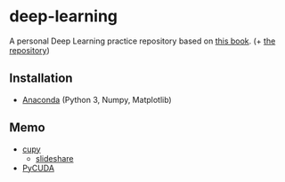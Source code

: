 # deep-learning

A personal Deep Learning practice repository based on [this book](https://www.oreilly.co.jp/books/9784873117584/). (+ [the repository](https://github.com/oreilly-japan/deep-learning-from-scratch))

## Installation

- [Anaconda](https://www.continuum.io/downloads) (Python 3, Numpy, Matplotlib)

## Memo

- [cupy](https://github.com/pfnet/cupy)
	- [slideshare](http://www.slideshare.net/ryokuta/cupy)
- [PyCUDA](https://github.com/inducer/pycuda)

